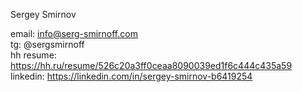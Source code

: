 Sergey Smirnov  
  
email: info@serg-smirnoff.com  
tg: @sergsmirnoff  
hh resume: https://hh.ru/resume/526c20a3ff0ceaa8090039ed1f6c444c435a59  
linkedin: https://linkedin.com/in/sergey-smirnov-b6419254  
